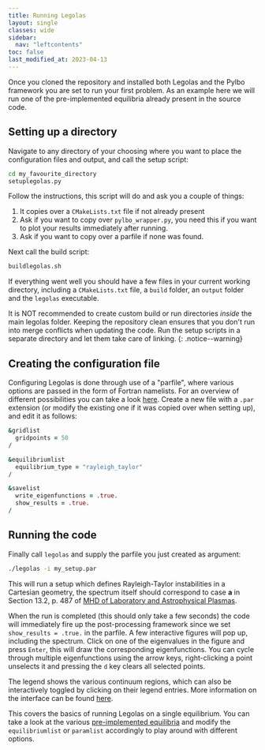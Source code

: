 ```yaml
---
title: Running Legolas
layout: single
classes: wide
sidebar:
  nav: "leftcontents"
toc: false
last_modified_at: 2023-04-13
---
```


Once you cloned the repository and installed both Legolas and the Pylbo framework you are set to run your first problem.
As an example here we will run one of the pre-implemented equilibria already present in the source code.

## Setting up a directory
Navigate to any directory of your choosing where you want to place the configuration files and output, and call the setup script:
```bash
cd my_favourite_directory
setuplegolas.py
```
Follow the instructions, this script will do and ask you a couple of things:
1. It copies over a `CMakeLists.txt` file if not already present
2. Ask if you want to copy over `pylbo_wrapper.py`, you need this if you want to plot your results immediately after running.
3. Ask if you want to copy over a parfile if none was found.

Next call the build script:
```bash
buildlegolas.sh
```
If everything went well you should have a few files in your current working directory, including a `CMakeLists.txt` file, a `build` folder, an `output` folder and the `legolas` executable.

<i class="fa fa-exclamation-triangle" aria-hidden="true"></i>
It is NOT recommended to create custom build or run directories _inside_ the main legolas folder.
Keeping the repository clean ensures that you don't run into merge conflicts when updating the code.
Run the setup scripts in a separate directory and let them take care of linking.
{: .notice--warning}

## Creating the configuration file
Configuring Legolas is done through use of a "parfile", where various options are passed in the form of Fortran namelists. For an overview
of different possibilities you can take a look [here](../../general/parameter_file).
Create a new file with a `.par` extension (or modify the existing one if it was copied over when setting up), and edit it as follows:
```fortran
&gridlist
  gridpoints = 50
/

&equilibriumlist
  equilibrium_type = "rayleigh_taylor"
/

&savelist
  write_eigenfunctions = .true.
  show_results = .true.
/
```

## Running the code
Finally call `legolas` and supply the parfile you just created as argument:
```bash
./legolas -i my_setup.par
```
This will run a setup which defines Rayleigh-Taylor instabilities in a Cartesian geometry,
the spectrum itself should correspond to case **a** in Section 13.2, p. 487 of [MHD of Laboratory and Astrophysical Plasmas](http://doi.org/10.1017/9781316403679).

When the run is completed (this should only take a few seconds) the code will immediately fire up the post-processing framework since we set `show_results = .true.` in the parfile.
A few interactive figures will pop up, including the spectrum. Click on one of the eigenvalues in the figure and press `Enter`, this will draw the corresponding eigenfunctions.
You can cycle through multiple eigenfunctions using the arrow keys, right-clicking a point unselects it and pressing the `d` key clears all selected points.

The legend shows the various continuum regions, which can also be interactively toggled by clicking on their legend entries.
More information on the interface can be found [here](../../pylbo/using_pylbo/#interactive-continua--eigenfunctions).

This covers the basics of running Legolas on a single equilibrium. You can take a look at the various [pre-implemented equilibria](../../general/equilibria) and
modify the `equilibriumlist` or `paramlist` accordingly to play around with different options.
